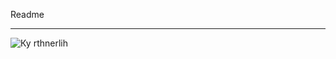 Readme
___
![Ку](https://i.pinimg.com/originals/f4/d2/96/f4d2961b652880be432fb9580891ed62.png)
rthnerlih
